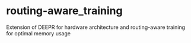 # routing-aware_training
Extension of DEEPR for hardware architecture and routing-aware training for optimal memory usage
